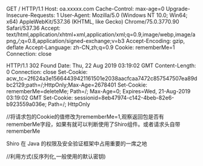 GET / HTTP/1.1
Host: oa.xxxxx.com
Cache-Control: max-age=0
Upgrade-Insecure-Requests: 1
User-Agent: Mozilla/5.0 (Windows NT 10.0; Win64; x64) AppleWebKit/537.36 (KHTML, like Gecko) Chrome/75.0.3770.90 Safari/537.36
Accept: text/html,application/xhtml+xml,application/xml;q=0.9,image/webp,image/apng,*/*;q=0.8,application/signed-exchange;v=b3
Accept-Encoding: gzip, deflate
Accept-Language: zh-CN,zh;q=0.9
Cookie: rememberMe=1			
Connection: close




HTTP/1.1 302 Found
Date: Thu, 22 Aug 2019 03:19:02 GMT
Content-Length: 0
Connection: close
Set-Cookie: acw_tc=2f624a3e15664439421161501e2038aacfcaa7472c857547507ea89dbc2129;path=/;HttpOnly;Max-Age=2678401
Set-Cookie: rememberMe=deleteMe; Path=/; Max-Age=0; Expires=Wed, 21-Aug-2019 03:19:02 GMT
Set-Cookie: sessionid=8eb47974-c142-4beb-82e6-b923559a036e; Path=/; HttpOnly


//将请求包的Cookie的值修改为rememberMe=1,观察返回包是否有rememberMe字段，如果有就可以判断使用了Shiro组件。或者请求头自带rememberMe

Shiro 在 Java 的权限及安全验证框架中占用重要的一席之地

//利用方式(反序列化,一般使用的默认密钥)

